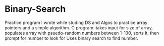 # Binary-Search

Practice program I wrote while studing DS and Algos to practice array pointers and a simple algorithm. 
C program: takes input for size of array, populates array with psuedo-random numbers between 1-100, sorts it, then prompt for number to look for
Uses binary search to find number.
